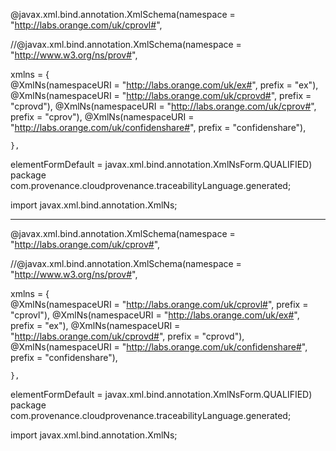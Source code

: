 @javax.xml.bind.annotation.XmlSchema(namespace = "http://labs.orange.com/uk/cprovl#",

//@javax.xml.bind.annotation.XmlSchema(namespace = "http://www.w3.org/ns/prov#",

xmlns = {   
	    @XmlNs(namespaceURI = "http://labs.orange.com/uk/ex#", prefix = "ex"),
	   @XmlNs(namespaceURI = "http://labs.orange.com/uk/cprovd#", prefix = "cprovd"),
	    @XmlNs(namespaceURI = "http://labs.orange.com/uk/cprov#", prefix = "cprov"),
	    @XmlNs(namespaceURI = "http://labs.orange.com/uk/confidenshare#", prefix = "confidenshare"),
	     
	},
 elementFormDefault = javax.xml.bind.annotation.XmlNsForm.QUALIFIED)
package com.provenance.cloudprovenance.traceabilityLanguage.generated;

import javax.xml.bind.annotation.XmlNs;



--------

@javax.xml.bind.annotation.XmlSchema(namespace = "http://labs.orange.com/uk/cprov#",

//@javax.xml.bind.annotation.XmlSchema(namespace = "http://www.w3.org/ns/prov#",

xmlns = {   
		@XmlNs(namespaceURI = "http://labs.orange.com/uk/cprovl#", prefix = "cprovl"),
		@XmlNs(namespaceURI = "http://labs.orange.com/uk/ex#", prefix = "ex"),
	   @XmlNs(namespaceURI = "http://labs.orange.com/uk/cprovd#", prefix = "cprovd"),
	    @XmlNs(namespaceURI = "http://labs.orange.com/uk/confidenshare#", prefix = "confidenshare"),
	     
	},
 elementFormDefault = javax.xml.bind.annotation.XmlNsForm.QUALIFIED)
package com.provenance.cloudprovenance.traceabilityLanguage.generated;

import javax.xml.bind.annotation.XmlNs;
